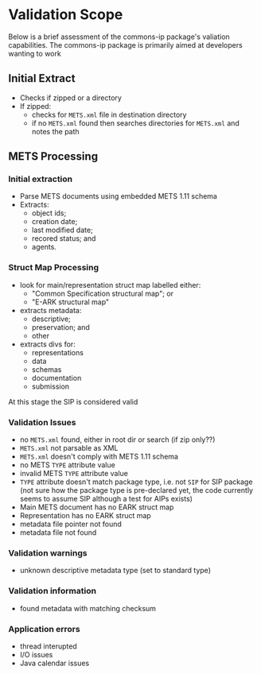 Validation Scope
================
Below is a brief assessment of the commons-ip package's valiation capabilities. The commons-ip package is primarily aimed at developers wanting to work

## Initial Extract
- Checks if zipped or a directory
- If zipped:
  - checks for `METS.xml` file in destination directory
  - if no `METS.xml` found then searches directories for `METS.xml` and notes the path

## METS Processing
### Initial extraction
- Parse METS documents using embedded METS 1.11 schema
- Extracts:
  - object ids;
  - creation date;
  - last modified date;
  - recored status; and
  - agents.

### Struct Map Processing
- look for main/representation struct map labelled either:
  - "Common Specification structural map"; or
  - "E-ARK structural map"
- extracts metadata:
  - descriptive;
  - preservation; and
  - other
- extracts divs for:
  - representations
  - data
  - schemas
  - documentation
  - submission

At this stage the SIP is considered valid
### Validation Issues
- no `METS.xml` found, either in root dir or search (if zip only??)
- `METS.xml` not parsable as XML
- `METS.xml` doesn't comply with METS 1.11 schema
- no METS `TYPE` attribute value
- invalid METS `TYPE` attribute value
- `TYPE` attribute doesn't match package type, i.e. not `SIP` for SIP package (not sure how the package type is pre-declared yet, the code currently seems to assume SIP although a test for AIPs exists)
- Main METS document has no EARK struct map
- Representation has no EARK struct map
- metadata file pointer not found
- metadata file not found

### Validation warnings
- unknown descriptive metadata type (set to standard type)

### Validation information
- found metadata with matching checksum

### Application errors
- thread interupted
- I/O issues
- Java calendar issues
